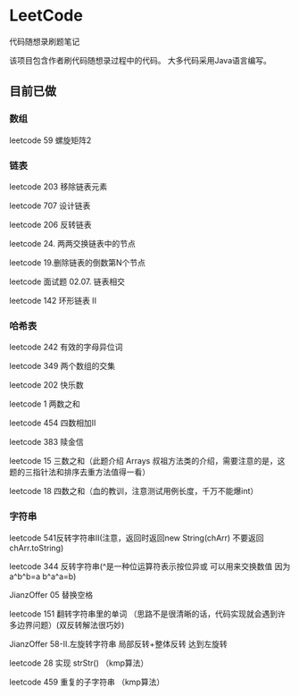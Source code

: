 # LeetCode
 代码随想录刷题笔记
 
 该项目包含作者刷代码随想录过程中的代码。
 大多代码采用Java语言编写。
 
## 目前已做
### 数组
 leetcode 59 螺旋矩阵2

### 链表
 leetcode 203 移除链表元素
 
 leetcode 707 设计链表

 leetcode 206 反转链表

 leetcode 24. 两两交换链表中的节点

 leetcode 19.删除链表的倒数第N个节点

 leetcode 面试题 02.07. 链表相交

 leetcode 142 环形链表 II

### 哈希表
leetcode 242 有效的字母异位词

leetcode 349 两个数组的交集

leetcode 202 快乐数

leetcode 1 两数之和

leetcode 454 四数相加II

leetcode 383 赎金信 

leetcode 15 三数之和（此题介绍 Arrays 叔祖方法类的介绍，需要注意的是，这题的三指针法和排序去重方法值得一看）

leetcode 18 四数之和（血的教训，注意测试用例长度，千万不能爆int）

### 字符串
leetcode 541反转字符串II(注意，返回时返回new String(chArr) 不要返回 chArr.toString)

leetcode 344 反转字符串(^是一种位运算符表示按位异或 可以用来交换数值 因为a^b^b=a b^a^a=b)

JianzOffer 05 替换空格

leetcode 151 翻转字符串里的单词 （思路不是很清晰的话，代码实现就会遇到许多边界问题）(双反转解法很巧妙)

JianzOffer 58-II.左旋转字符串 局部反转+整体反转 达到左旋转

leetcode 28 实现 strStr() （kmp算法）

leetcode 459 重复的子字符串 （kmp算法）

